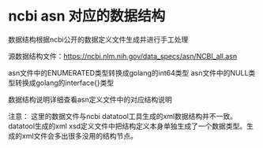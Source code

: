 # ncbi asn 对应的数据结构



数据结构根据ncbi公开的数据定义文件生成并进行手工处理

源数据结构文件：https://ncbi.nlm.nih.gov/data_specs/asn/NCBI_all.asn

asn文件中的ENUMERATED类型转换成golang的int64类型
asn文件中的NULL类型转换成golang的interface{}类型

数据结构说明详细查看asn定义文件中的对应结构说明

注意：
    这里的数据文件与ncbi datatool工具生成的xml数据结构并不一致。
    datatool生成的xml xsd定义文件中把结构定义本身单独生成了一个数据类型。生成的xml文件会多出很多没用的结构节点。